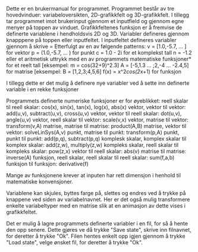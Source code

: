 Dette er en brukermanual for programmet.
Programmet består av tre hovedvinduer: variabeloversikten, 2D-grafikkfelt og 3D-grafikkfelt.
I tillegg tar programmet imot brukerinput gjennom et inputfield og gjennom egne menyer på toppen av vinduet.
Grafikkfeltenes funksjon er å fremvise de definerte variablene i hendholdsvis 2D og 3D.
Variabler defineres gjennom knapppene på toppen eller inputfeltet.
I inputfeltet defineres variabler gjennom å skrive <variabelnavn>=
Etterfulgt av en av følgende patterns:
v = [1.0,-5.7, ... ] for vektor
p = (1.0,-5.7, ... ) for punkt
c = 1.0 - 2i for et komplekst tall
n = -1.2 eller et aritmetisk uttrykk med en av programmets matematiske funksjoner* for et reelt tall [eksempel: m = cos(32+9)^2.3]
A = [-5,1.3 ... ;2,-4 ... -2.4,5] for matrise [eksempel: B = [1,2,3;4,5,6]
f(x) = x^2*cos(2*x+1) for funksjon

I tillegg dette er det mulig å definere nye variabler ved å sette inn definerte variable i en rekke funksjoner


Programmets definerte numeriske funksjoner er for øyeblikket:
 reell skalar til reell skalar: cos(x), sin(x), tan(x), log(x), abs(x)
 vektor, vektor til vektor: add(u,v), subtract(u,v), cross(u,v)
 vektor, vektor til reell skalar: dot(u,v), angle(u,v)
 vektor, reell skalar til vektor: scale(v,x)
 vektor, matrise til vektor: transform(v,A)
 matrise, matrise til matrise: product(A,B)
 matrise, vektor til vektor: solveLinSys(A,v)
 punkt, matrise til punkt: transform(p,A)
 punkt, punkt til punkt: add(p,q), subtract(p,q)
 komplesk skalar, komplex skalar til komplex skalar: add(z,w), multiply(z,w)
 kompleks skalar, reell skalar til kompleks skalar: pow(z,x)
 vektor til reell skalar: abs(v)
 matrise til matrise: inverse(A)
 funksjon, reell skalar, reell skalar til reell skalar: sum(f,a,b)
 funksjon til funksjon: derivative(f)

 Mange av funksjonene krever at inputen har rett dimensjon i henhold til matematiske konvensjoner.

 Variablene kan skjules, byttes farge på, slettes og endres ved å trykke på knappene ved siden av variabelnavnet.
 Her er det også mulig transformere enkelte variabeltyper med en matrise slik at en animasjon av dette vises i grafikkfeltet.

 Det er mulig å lagre programmets definerte variabler i en fil, for så å hente den opp senere. Dette gjøres ve då trykke "Save state", skrive inn filnavnet, for deretter å trykke "Ok".
 Filen hentes enkelt opp igjen gjennom å trykke "Load state", velge ønsket fil, for deretter å trykke "Ok".
